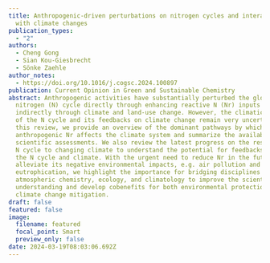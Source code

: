 ```yaml
---
title: Anthropogenic-driven perturbations on nitrogen cycles and interactions
  with climate changes
publication_types:
  - "2"
authors:
  - Cheng Gong
  - Sian Kou-Giesbrecht
  - Sönke Zaehle
author_notes:
  - https://doi.org/10.1016/j.cogsc.2024.100897
publication: Current Opinion in Green and Sustainable Chemistry
abstract: Anthropogenic activities have substantially perturbed the global
  nitrogen (N) cycle directly through enhancing reactive N (Nr) inputs and
  indirectly through climate and land-use change. However, the climatic impacts
  of the N cycle and its feedbacks on climate change remain very uncertain. In
  this review, we provide an overview of the dominant pathways by which
  anthropogenic Nr affects the climate system and summarize the available
  scientific assessments. We also review the latest progress on the responses of
  N cycle to changing climate to understand the potential for feedbacks between
  the N cycle and climate. With the urgent need to reduce Nr in the future to
  alleviate its negative environmental impacts, e.g. air pollution and
  eutrophication, we highlight the importance for bridging disciplines of
  atmospheric chemistry, ecology, and climatology to improve the scientific
  understanding and develop cobenefits for both environmental protection and
  climate change mitigation.
draft: false
featured: false
image:
  filename: featured
  focal_point: Smart
  preview_only: false
date: 2024-03-19T08:03:06.692Z
---
```

